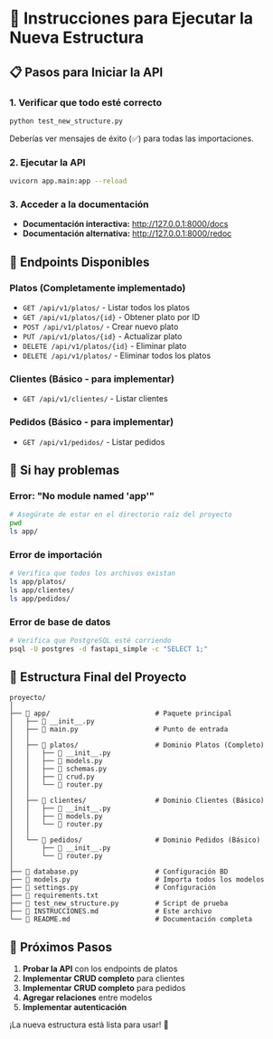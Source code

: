 # 🚀 Instrucciones para Ejecutar la Nueva Estructura

## 📋 Pasos para Iniciar la API

### 1. **Verificar que todo esté correcto**
```bash
python test_new_structure.py
```
Deberías ver mensajes de éxito (✅) para todas las importaciones.

### 2. **Ejecutar la API**
```bash
uvicorn app.main:app --reload
```

### 3. **Acceder a la documentación**
- **Documentación interactiva:** http://127.0.0.1:8000/docs
- **Documentación alternativa:** http://127.0.0.1:8000/redoc

## 📡 Endpoints Disponibles

### **Platos (Completamente implementado)**
- `GET /api/v1/platos/` - Listar todos los platos
- `GET /api/v1/platos/{id}` - Obtener plato por ID
- `POST /api/v1/platos/` - Crear nuevo plato
- `PUT /api/v1/platos/{id}` - Actualizar plato
- `DELETE /api/v1/platos/{id}` - Eliminar plato
- `DELETE /api/v1/platos/` - Eliminar todos los platos

### **Clientes (Básico - para implementar)**
- `GET /api/v1/clientes/` - Listar clientes

### **Pedidos (Básico - para implementar)**
- `GET /api/v1/pedidos/` - Listar pedidos

## 🔧 Si hay problemas

### **Error: "No module named 'app'"**
```bash
# Asegúrate de estar en el directorio raíz del proyecto
pwd
ls app/
```

### **Error de importación**
```bash
# Verifica que todos los archivos existan
ls app/platos/
ls app/clientes/
ls app/pedidos/
```

### **Error de base de datos**
```bash
# Verifica que PostgreSQL esté corriendo
psql -U postgres -d fastapi_simple -c "SELECT 1;"
```

## 📁 Estructura Final del Proyecto

```
proyecto/
│
├── 📁 app/                          # Paquete principal
│   ├── 📄 __init__.py
│   ├── 📄 main.py                   # Punto de entrada
│   │
│   ├── 📁 platos/                   # Dominio Platos (Completo)
│   │   ├── 📄 __init__.py
│   │   ├── 📄 models.py
│   │   ├── 📄 schemas.py
│   │   ├── 📄 crud.py
│   │   └── 📄 router.py
│   │
│   ├── 📁 clientes/                 # Dominio Clientes (Básico)
│   │   ├── 📄 __init__.py
│   │   ├── 📄 models.py
│   │   └── 📄 router.py
│   │
│   └── 📁 pedidos/                  # Dominio Pedidos (Básico)
│       ├── 📄 __init__.py
│       └── 📄 router.py
│
├── 📄 database.py                   # Configuración BD
├── 📄 models.py                     # Importa todos los modelos
├── 📄 settings.py                   # Configuración
├── 📄 requirements.txt
├── 📄 test_new_structure.py         # Script de prueba
├── 📄 INSTRUCCIONES.md              # Este archivo
└── 📄 README.md                     # Documentación completa
```

## 🎯 Próximos Pasos

1. **Probar la API** con los endpoints de platos
2. **Implementar CRUD completo** para clientes
3. **Implementar CRUD completo** para pedidos
4. **Agregar relaciones** entre modelos
5. **Implementar autenticación**

¡La nueva estructura está lista para usar! 🎉 